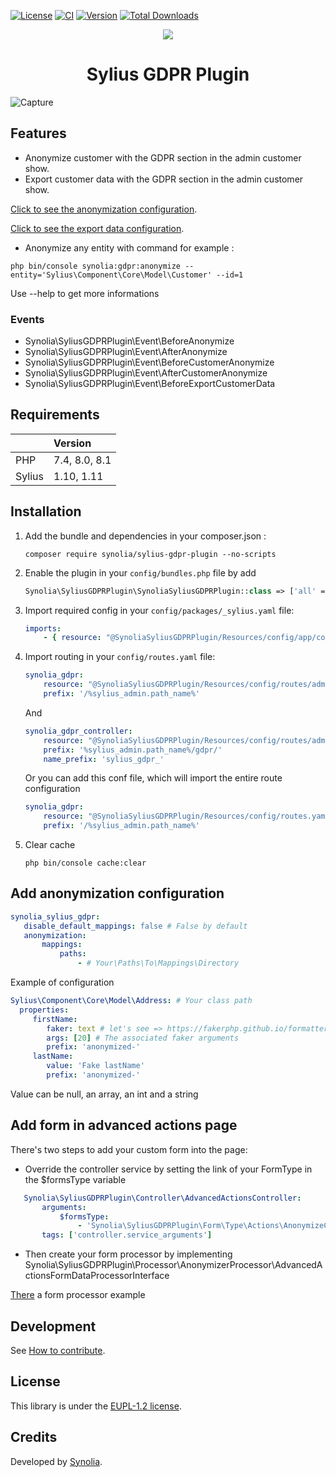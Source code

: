 [![License](https://badgen.net/github/license/synolia/SyliusGDPRPlugin)](https://github.com/synolia/SyliusGDPRPlugin/blob/master/LICENSE)
[![CI](https://github.com/synolia/SyliusGDPRPlugin/actions/workflows/ci.yaml/badge.svg?branch=master)](https://github.com/synolia/SyliusGDPRPlugin/actions/workflows/ci.yaml)
[![Version](https://badgen.net/github/tag/synolia/SyliusGDPRPlugin?label=Version)](https://packagist.org/packages/synolia/sylius-gdpr-plugin)
[![Total Downloads](https://poser.pugx.org/synolia/sylius-gdpr-plugin/downloads)](https://packagist.org/packages/synolia/sylius-gdpr-plugin)

<p align="center">
    <a href="https://sylius.com" target="_blank">
        <img src="https://demo.sylius.com/assets/shop/img/logo.png" />
    </a>
</p>
<h1 align="center">Sylius GDPR Plugin</h1>

![Capture](/etc/capture.png "Capture")

## Features

   - Anonymize customer with the GDPR section in the admin customer show.
   - Export customer data with the GDPR section in the admin customer show.

   [Click to see the anonymization configuration](ANONYMIZE_CONFIGURATION.md).
   
   [Click to see the export data configuration](EXPORT_CONFIGURATION.md).

   - Anonymize any entity with command for example :

   ```shell
   php bin/console synolia:gdpr:anonymize --entity='Sylius\Component\Core\Model\Customer' --id=1 
   ```
   Use --help to get more informations

### Events

   - Synolia\SyliusGDPRPlugin\Event\BeforeAnonymize
   - Synolia\SyliusGDPRPlugin\Event\AfterAnonymize
   - Synolia\SyliusGDPRPlugin\Event\BeforeCustomerAnonymize
   - Synolia\SyliusGDPRPlugin\Event\AfterCustomerAnonymize
   - Synolia\SyliusGDPRPlugin\Event\BeforeExportCustomerData

## Requirements

| | Version |
| :--- | :--- |
| PHP  | 7.4, 8.0, 8.1 |
| Sylius | 1.10, 1.11 |

## Installation

1. Add the bundle and dependencies in your composer.json :

    ```shell
    composer require synolia/sylius-gdpr-plugin --no-scripts
    ```

2. Enable the plugin in your `config/bundles.php` file by add

    ```php
    Synolia\SyliusGDPRPlugin\SynoliaSyliusGDPRPlugin::class => ['all' => true],
    ```

3. Import required config in your `config/packages/_sylius.yaml` file:

    ```yaml
    imports:
        - { resource: "@SynoliaSyliusGDPRPlugin/Resources/config/app/config.yaml" }
    ```

4. Import routing in your `config/routes.yaml` file:

     ```yaml
     synolia_gdpr:
         resource: "@SynoliaSyliusGDPRPlugin/Resources/config/routes/admin/customer.yaml"
         prefix: '/%sylius_admin.path_name%'
     ```

      And

     ```yaml
     synolia_gdpr_controller:
         resource: "@SynoliaSyliusGDPRPlugin/Resources/config/routes/admin/gdpr.yaml"
         prefix: '%sylius_admin.path_name%/gdpr/'
         name_prefix: 'sylius_gdpr_'
     ```

      Or you can add this conf file, which will import the entire route configuration

     ```yaml
     synolia_gdpr:
         resource: "@SynoliaSyliusGDPRPlugin/Resources/config/routes.yaml"
         prefix: '/%sylius_admin.path_name%'
     ```

5. Clear cache

    ```shell
    php bin/console cache:clear
    ```

## Add anonymization configuration

 ```yaml
synolia_sylius_gdpr:
    disable_default_mappings: false # False by default
    anonymization:
        mappings:
            paths:
                - # Your\Paths\To\Mappings\Directory
 ```

   Example of configuration
 ```yaml
Sylius\Component\Core\Model\Address: # Your class path
   properties:
      firstName:
         faker: text # let's see => https://fakerphp.github.io/formatters/
         args: [20] # The associated faker arguments
         prefix: 'anonymized-'
      lastName:
         value: 'Fake lastName'
         prefix: 'anonymized-'
 ```

   Value can be null, an array, an int and a string

## Add form in advanced actions page

There's two steps to add your custom form into the page:

   - Override the controller service by setting the link of your FormType in the $formsType variable

 ```yaml
    Synolia\SyliusGDPRPlugin\Controller\AdvancedActionsController:
        arguments:
            $formsType:
                - 'Synolia\SyliusGDPRPlugin\Form\Type\Actions\AnonymizeCustomerNotLoggedSinceType'
        tags: ['controller.service_arguments']
 ```

   - Then create your form processor by implementing Synolia\SyliusGDPRPlugin\Processor\AnonymizerProcessor\AdvancedActionsFormDataProcessorInterface

[There](src/Processor/AdvancedActions/AnonymizeCustomerNotLoggedBeforeProcessor.php) a form processor example

## Development

See [How to contribute](CONTRIBUTING.md).

## License

This library is under the [EUPL-1.2 license](LICENSE).

## Credits

Developed by [Synolia](https://synolia.com/).
